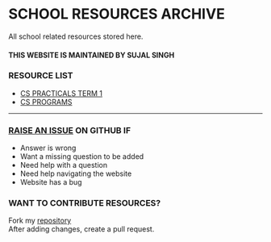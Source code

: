 # SCHOOL RESOURCES ARCHIVE

All school related resources stored here.

#### THIS WEBSITE IS MAINTAINED BY SUJAL SINGH

### RESOURCE LIST

- [CS PRACTICALS TERM 1](./cs-practicals-term-1)
- [CS PROGRAMS](./cs-programs)


---

### [RAISE AN ISSUE](https://github.com/sujaldev/school/issues/new/choose) ON GITHUB IF

- Answer is wrong
- Want a missing question to be added
- Need help with a question
- Need help navigating the website
- Website has a bug

### WANT TO CONTRIBUTE RESOURCES?

Fork my [repository](https://github.com/sujaldev/school) \
After adding changes, create a pull request.